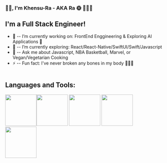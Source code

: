 ### 👋🏾, I'm Khensu-Ra - AKA Ra  🌞 👨🏾‍💻 

## I'm a Full Stack Engineer!

<ul>
  <li> 🔭 -- I’m currently working on: FrontEnd Enggineering & Exploring AI Applications 🦾  </li>
  <li> 🌱 -- I’m currently exploring: React/React-Native/SwiftUI/Swift/Javascript</li>
  <li> 💬  -- Ask me about Javascript, NBA Basketball, Marvel, or Vegan/Vegetarian Cooking </li>
  <li> ⚡ -- Fun fact: I've never broken any bones in my body 🤷🏾‍♂️ </li>
</ul>

```html
```
## Languages and Tools:
 <img src="https://cdn.jsdelivr.net/npm/programming-languages-logos/src/javascript/javascript.png" height="100"><img src="https://cdn.jsdelivr.net/npm/programming-languages-logos/src/html/html.png" height="100">
  <img src="https://cdn.jsdelivr.net/npm/programming-languages-logos/src/python/python.png" height="100"> 
  <img src="https://cdn.jsdelivr.net/npm/programming-languages-logos/src/swift/swift.png" height="100">
  <img src="https://cdn.jsdelivr.net/npm/programming-languages-logos/src/css/css.png" height="100">
